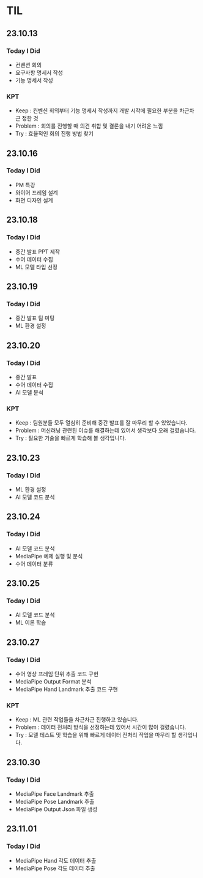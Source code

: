 # TIL

## 23.10.13

### Today I Did

- 컨벤션 회의
- 요구사항 명세서 작성
- 기능 명세서 작성

### KPT

- Keep : 컨벤션 회의부터 기능 명세서 작성까지 개발 시작에 필요한 부분을 차근차근 정한 것
- Problem : 회의를 진행할 때 의견 취합 및 결론을 내기 어려운 느낌
- Try : 효율적인 회의 진행 방법 찾기

## 23.10.16

### Today I Did

- PM 특강
- 와이어 프레임 설계
- 화면 디자인 설계

## 23.10.18

### Today I Did

- 중간 발표 PPT 제작
- 수어 데이터 수집
- ML 모델 타입 선정

## 23.10.19

### Today I Did

- 중간 발표 팀 미팅
- ML 환경 설정

## 23.10.20

### Today I Did

- 중간 발표
- 수어 데이터 수집
- AI 모델 분석

### KPT

- Keep : 팀원분들 모두 열심히 준비해 중간 발표를 잘 마무리 할 수 있었습니다.
- Problem : 머신러닝 관련된 이슈를 해결하는데 있어서 생각보다 오래 걸렸습니다.
- Try : 필요한 기술을 빠르게 학습해 볼 생각입니다.

## 23.10.23

### Today I Did

- ML 환경 설정
- AI 모델 코드 분석

## 23.10.24

### Today I Did

- AI 모델 코드 분석
- MediaPipe 예제 실행 및 분석
- 수어 데이터 분류

## 23.10.25

### Today I Did

- AI 모델 코드 분석
- ML 이론 학습

## 23.10.27

### Today I Did

- 수어 영상 프레임 단위 추출 코드 구현
- MediaPipe Output Format 분석
- MediaPipe Hand Landmark 추출 코드 구현

### KPT

- Keep : ML 관련 작업들을 차근차근 진행하고 있습니다.
- Problem : 데이터 전처리 방식을 선정하는데 있어서 시간이 많이 걸렸습니다.
- Try : 모델 테스트 및 학습을 위해 빠르게 데이터 전처리 작업을 마무리 할 생각입니다.

## 23.10.30

### Today I Did

- MediaPipe Face Landmark 추출
- MediaPipe Pose Landmark 추출
- MediaPipe Output Json 파일 생성

## 23.11.01

### Today I Did

- MediaPipe Hand 각도 데이터 추출
- MediaPipe Pose 각도 데이터 추출

